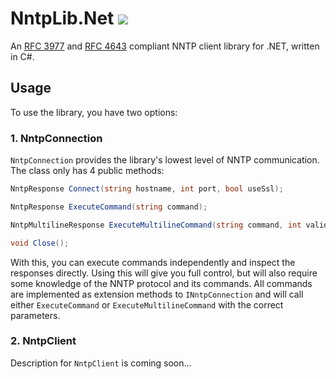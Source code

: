 # NntpLib.Net <a href="http://ci.hellang.com/viewType.html?buildTypeId=NNTP_Master&tab=buildTypeStatusDiv&guest=1"><img src="http://ci.hellang.com/app/rest/builds/buildType:(id:NNTP_Master)/statusIcon"/></a>
An [RFC 3977](http://tools.ietf.org/pdf/rfc3977.pdf) and [RFC 4643](http://tools.ietf.org/pdf/rfc4643.pdf) compliant NNTP client library for .NET, written in C#.

## Usage

To use the library, you have two options:

### 1. NntpConnection

`NntpConnection` provides the library's lowest level of NNTP communication. The class only has 4 public methods:

```csharp
NntpResponse Connect(string hostname, int port, bool useSsl);

NntpResponse ExecuteCommand(string command);

NntpMultilineResponse ExecuteMultilineCommand(string command, int validCode);

void Close();
```

With this, you can execute commands independently and inspect the responses directly. Using this will give you full control, but will also require some knowledge of the NNTP protocol and its commands. All commands are implemented as extension methods to `INntpConnection` and will call either `ExecuteCommand` or `ExecuteMultilineCommand` with the correct parameters.

### 2. NntpClient

Description for `NntpClient` is coming soon...
